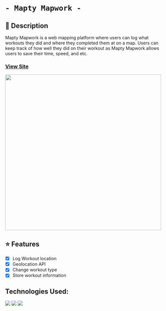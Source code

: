 # `- Mapty Mapwork -`

## 📕 Description
Mapty Mapwork is a web mapping platform where users can log what workouts they did and where they completed them at on a map. Users can keep track of how well they did on their workout as Mapty Mapwork allows users to save their time, speed, and etc.

### <a href="https://christian-browne.github.io/mapwork/" target = "_blank">View Site</a>
<img src="https://user-images.githubusercontent.com/66934782/169764105-c3c51e82-fc11-4ce9-b721-907a63d75dc4.png" style="width:500px;">

## ⭐ Features
- [x] Log Workout location
- [x] Geolocation API
- [x] Change workout type
- [x] Store workout information

## Technologies Used:
<img src="https://img.shields.io/badge/HTML5-E34F26?style=for-the-badge&logo=html5&logoColor=white" />  <img src="https://img.shields.io/badge/CSS3-1572B6?style=for-the-badge&logo=css3&logoColor=white" />  <img src="https://img.shields.io/badge/JavaScript-F7DF1E?style=for-the-badge&logo=javascript&logoColor=black" />
